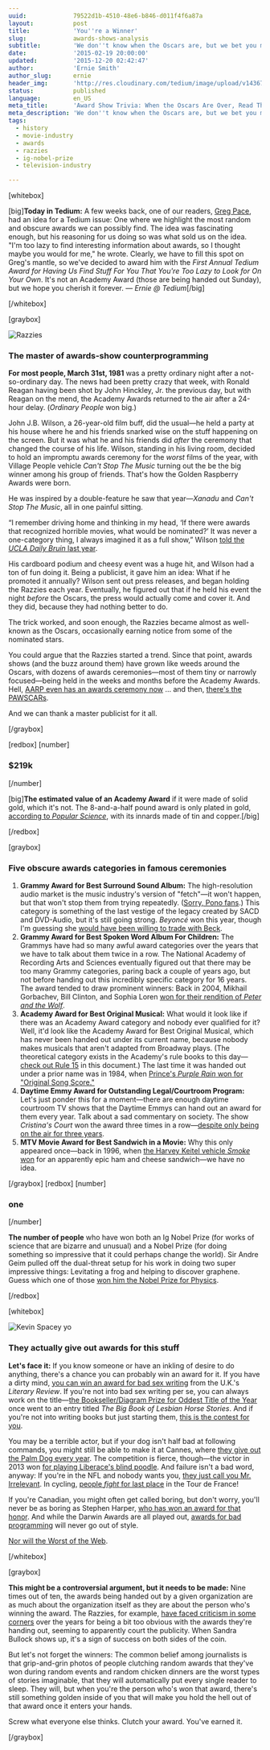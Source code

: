 ```yaml
---
uuid:             79522d1b-4510-48e6-b846-d011f4f6a87a
layout:           post
title:            'You''re a Winner'
slug:             awards-shows-analysis
subtitle:         'We don''t know when the Oscars are, but we bet you might learn something from this post about award show trivia.'
date:             '2015-02-19 20:00:00'
updated:          '2015-12-20 02:42:47'
author:           'Ernie Smith'
author_slug:      ernie
header_img:       'http://res.cloudinary.com/tedium/image/upload/v1436733402/qj4nrha0gu4vvyorrlvm'
status:           published
language:         en_US
meta_title:       'Award Show Trivia: When the Oscars Are Over, Read This'
meta_description: 'We don''t know when the Oscars are, but we bet you might learn something from this post about award show trivia.'
tags:
  - history
  - movie-industry
  - awards
  - razzies
  - ig-nobel-prize
  - television-industry

---
```


[whitebox]

[big]**Today in Tedium:** A few weeks back, one of our readers, [Greg Pace](https://twitter.com/gpace1216), had an idea for a Tedium issue: One where we highlight the most random and obscure awards we can possibly find. The idea was fascinating enough, but his reasoning for us doing so was what sold us on the idea. "I'm too lazy to find interesting information about awards, so I thought maybe you would for me," he wrote. Clearly, we have to fill this spot on Greg's mantle, so we've decided to award him with the *First Annual Tedium Award for Having Us Find Stuff For You That You're Too Lazy to Look for On Your Own*. It's not an Academy Award (those are being handed out Sunday), but we hope you cherish it forever. *— Ernie @ Tedium*[/big]

[/whitebox]

[graybox]

![Razzies](http://res.cloudinary.com/tedium/image/upload/v1436752535/hlnolfdbtelsnwf1xnes.jpg)

### The master of awards-show counterprogramming

**For most people, March 31st, 1981** was a pretty ordinary night after a not-so-ordinary day. The news had been pretty crazy that week, with Ronald Reagan having been shot by John Hinckley, Jr. the previous day, but with Reagan on the mend, the Academy Awards returned to the air after a 24-hour delay. (*Ordinary People* won big.)

John J.B. Wilson, a 26-year-old film buff, did the usual—he held a party at his house where he and his friends snarked wise on the stuff happening on the screen. But it was what he and his friends did *after* the ceremony that changed the course of his life. Wilson, standing in his living room, decided to hold an impromptu awards ceremony for the *worst* films of the year, with Village People vehicle *Can't Stop The Music* turning out the be the big winner among his group of friends. That's how the Golden Raspberry Awards were born.

He was inspired by a double-feature he saw that year—*Xanadu* and *Can't Stop The Music*, all in one painful sitting.

“I remember driving home and thinking in my head, ‘If there were awards that recognized horrible movies, what would be nominated?’ It was never a one-category thing, I always imagined it as a full show,” Wilson [told the *UCLA Daily Bruin* last year](http://dailybruin.com/2014/02/28/ucla-alums-founders-of-razzies-seek-to-hold-stars-to-higher-standard/).

His cardboard podium and cheesy event was a huge hit, and Wilson had a ton of fun doing it. Being a publicist, it gave him an idea: What if he promoted it annually? Wilson sent out press releases, and began holding the Razzies each year. Eventually, he figured out that if he held his event the night *before* the Oscars, the press would actually come and cover it. And they did, because they had nothing better to do.

The trick worked, and soon enough, the Razzies became almost as well-known as the Oscars, occasionally earning notice from some of the nominated stars.

You could argue that the Razzies started a trend. Since that point, awards shows (and the buzz around them) have grown like weeds around the Oscars, with dozens of awards ceremonies—most of them tiny or narrowly focused—being held in the weeks and months before the Academy Awards. Hell, [AARP even has an awards ceremony now](http://variety.com/2015/film/news/steve-carell-theory-of-everything-among-aarp-award-winners-1201396327/) … and then, [there's the PAWSCARs](http://www.americanhumane.org/about-us/newsroom/news-releases/move-over-oscars-its-the-pawscars.html).

And we can thank a master publicist for it all.

[/graybox]

[redbox]
[number]
### $219k
[/number]

[big]**The estimated value of an Academy Award** if it were made of solid gold, which it's not. The 8-and-a-half pound award is only plated in gold, [according to *Popular Science*](http://www.popsci.com/science/article/2013-02/what-if-oscars-were-made-solid-gold), with its innards made of tin and copper.[/big]

[/redbox]

[graybox]

### Five obscure awards categories in famous ceremonies

1. **Grammy Award for Best Surround Sound Album:** The high-resolution audio market is the music industry's version of "fetch"—it won't happen, but that won't stop them from trying repeatedly. ([Sorry, Pono fans](http://gizmodo.com/dont-buy-what-neil-young-is-selling-1678446860).) This category is something of the last vestige of the legacy created by SACD and DVD-Audio, but it's still going strong. *Beyoncé* won this year, though I'm guessing she [would have been willing to trade with Beck](http://pitchfork.com/thepitch/669-beck-and-the-incredible-shrinking-album-of-the-year/).
2. **Grammy Award for Best Spoken Word Album For Children:** The Grammys have had so many awful award categories over the years that we have to talk about them twice in a row. The National Academy of Recording Arts and Sciences eventually figured out that there may be too many Grammy categories, paring back a couple of years ago, but not before handing out this incredibly specific category for 16 years. The award tended to draw prominent winners: Back in 2004, Mikhail Gorbachev, Bill Clinton, and Sophia Loren [won for their rendition of *Peter and the Wolf*](http://www.theguardian.com/music/musicblog/2015/feb/06/mikhail-gorbachev-baha-men-strangest-grammy-winners).
3. **Academy Award for Best Original Musical:** What would it look like if there was an Academy Award category and nobody ever qualified for it? Well, it'd look like the Academy Award for Best Original Musical, which has never been handed out under its current name, because nobody makes musicals that aren't adapted from Broadway plays. (The theoretical category exists in the Academy's rule books to this day—[check out Rule 15](http://www.oscars.org/sites/default/files/87aa_rules.pdf) in this document.) The last time it was handed out under a prior name was in 1984, when [Prince's *Purple Rain* won for "Original Song Score."](https://www.youtube.com/watch?v=hk3xZxguRCg)
4. **Daytime Emmy Award for Outstanding Legal/Courtroom Program:** Let's just ponder this for a moment—there are enough daytime courtroom TV shows that the Daytime Emmys can hand out an award for them every year. Talk about a sad commentary on society. The show *Cristina's Court* won the award three times in a row—[despite only being on the air for three years](http://tvseriesfinale.com/tv-show/cristinas-court-syndicated-tv-show-cancelled-after-three-seasons/).
5. **MTV Movie Award for Best Sandwich in a Movie:** Why this only appeared once—back in 1996, when [the Harvey Keitel vehicle *Smoke* won](http://nypost.com/2014/04/14/a-guide-to-the-mtv-movie-awards-for-those-who-dont-care/) for an apparently epic ham and cheese sandwich—we have no idea.

[/graybox]
[redbox]
[number]

### one

[/number]

**The number of people** who have won both an Ig Nobel Prize (for works of science that are bizarre and unusual) and a Nobel Prize (for doing something so impressive that it could perhaps change the world). Sir Andre Geim pulled off the dual-threat setup for his work in doing two super impressive things: Levitating a frog and helping to discover graphene. Guess which one of those [won him the Nobel Prize for Physics](http://www.slate.com/articles/business/how_failure_breeds_success/2014/05/nobel_prize_in_physics_andre_geim_went_from_levitating_frogs_to_science.html).

[/redbox]

[whitebox]

![Kevin Spacey yo](http://res.cloudinary.com/tedium/image/upload/v1436752557/xida9vmduothsidobsle.gif)

### They actually give out awards for this stuff

**Let's face it:** If you know someone or have an inkling of desire to do anything, there's a chance you can probably win an award for it. If you have a dirty mind, [you can win an award for bad sex writing](http://www.theguardian.com/books/2014/dec/03/ben-okri-wins-bad-sex-award-rocket-the-age-of-magic) from the U.K.'s *Literary Review*. If you're not into bad sex writing per se, you can always work on the title—[the Bookseller/Diagram Prize for Oddest Title of the Year](http://www.thebookseller.com/news/diagram-prize-reveals-oddest-titles-2014) once went to an entry titled *The Big Book of Lesbian Horse Stories*. And if you're not into writing books but just starting them, [this is the contest for you](http://www.bulwer-lytton.com/).

You may be a terrible actor, but if your dog isn't half bad at following commands, you might still be able to make it at Cannes, where [they give out the Palm Dog every year](http://www.palmdog.com/). The competition is fierce, though—the victor in 2013 won [for playing Liberace's blind poodle](http://entertainment.time.com/2013/05/28/most-unusual-cannes-award-the-palm-dog/). And failure isn't a bad word, anyway: If you're in the NFL and nobody wants you, [they just call you Mr. Irrelevant](http://espn.go.com/blog/playbook/fandom/post/_/id/21474/irrelevant-week-is-pretty-well-relevant). In cycling, [people *fight* for last place](http://www.bicycling.com/fight-lanterne-rouge) in the Tour de France!

If you're Canadian, you might often get called boring, but don't worry, you'll never be as boring as Stephen Harper, [who has won an award for that honor](http://montreal.ctvnews.ca/boring-awards-ruffle-canadian-feathers-1.1296664). And while the Darwin Awards are all played out, [awards for bad programming](http://www.ioccc.org/) will never go out of style.

[Nor will the Worst of the Web](http://us9.campaign-archive1.com/?u=dfa53e03a5aa8e49e4fb09eb0&id=b8f9a56c52).

[/whitebox]

[graybox]

**This might be a controversial argument, but it needs to be made:** Nine times out of ten, the awards being handed out by a given organization are as much about the organization itself as they are about the person who's winning the award. The Razzies, for example, [have faced criticism in some corners](http://www.irishtimes.com/blogs/screenwriter/2011/02/08/a-word-on-the-most-idiotic-film-awards/) over the years for being a bit too obvious with the awards they're handing out, seeming to apparently court the publicity. When Sandra Bullock shows up, it's a sign of success on both sides of the coin.

But let's not forget the winners: The common belief among journalists is that grip-and-grin photos of people clutching random awards that they've won during random events and random chicken dinners are the worst types of stories imaginable, that they will automatically put every single reader to sleep. They will, but when you're the person who's won that award, there's still something golden inside of you that will make you hold the hell out of that award once it enters your hands.

Screw what everyone else thinks. Clutch your award. You've earned it.

[/graybox]
